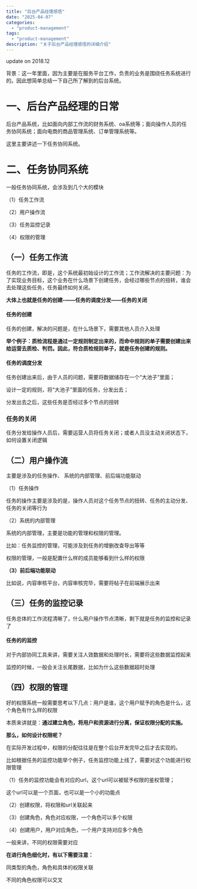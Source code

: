 ```yaml
---
title: "后台产品经理感悟"
date: "2025-04-07"
categories: 
  - "product-management"
tags:
  - "product-management"
description: "关于后台产品经理感悟的详细介绍"
---
```


update on 2018.12

背景：这一年里面，因为主要是在服务平台工作，负责的业务是围绕任务系统进行的。因此想简单总结一下自己所了解到的后台系统。

# 一、后台产品经理的日常
后台产品系统，比如面向内部工作流的财务系统、oa系统等；面向操作人员的任务协同系统；面向电商的商品管理系统、订单管理系统等。

这里主要讲述一下任务协同系统。

# 二、任务协同系统
一般任务协同系统，会涉及到几个大的模块

（1）任务工作流

（2）用户操作流

（3）任务监控记录

（4）权限的管理

## （一）任务工作流
任务的工作流，即是，这个系统最初始设计的工作流；工作流解决的主要问题：为了实现业务目标，这个业务在什么场景下创建任务，会经过哪些节点的扭转，谁会去处理这些任务，任务最终如何关闭。

**大体上也就是任务的创建-——任务的调度分发——任务的关闭**

#### 任务的创建
任务的创建，解决的问题是，在什么场景下，需要其他人员介入处理

**举个例子：质检流程是通过一定规则制定出来的，而命中规则的单子需要创建出来给运营去质检、判罚。因此，符合质检规则单子，就是任务创建的规则。**

#### 任务的调度分发
任务创建出来后，由于人员的问题，需要将数据储存在一个“大池子”里面；

设计一定的规则，将“大池子”里面的任务，分发出去； 

分发出去之后，这些任务是否经过多个节点的扭转

### 任务的关闭
任务分发给操作人员后，需要运营人员将任务关闭；或者人员没主动关闭状态下，如何设置关闭逻辑

## （二）用户操作流
主要是涉及的任务操作、 系统的内部管理、前后端功能联动

（1）任务操作

任务的操作主要是涉及的是，操作人员对这个任务节点的扭转、任务的主动分发、任务的关闭等行为

（2）系统的内部管理

系统的内部管理，主要是功能的管理和权限的管理。

比如：任务监控的管理，可能涉及到任务的增删改查导出等等

权限的管理，一般是配置什么样的成员能够看到什么样的权限

**（3）前后端功能联动**

比如说，内容审核平台，内容审核完毕，需要将帖子在前端展示出来

## （三）任务的监控记录
任务总体的工作流程清晰了，什么用户操作节点清晰，剩下就是任务的监控和记录了

#### 任务的的监控
对于内部协同工具来讲，需要关注人效数据和处理时长，需要将这些数据监控起来

监控的时候，一般会关注长尾数据，比如为什么这些数据超时处理

## （四）权限的管理
好的权限系统一般需要思考以下几点：用户是谁，这个用户赋予的角色是什么，这个角色有什么样的权限

本质来讲就是：**通过建立角色，将用户和资源进行分离，保证权限分配的实施。**

**那么，如何设计权限呢？**

在实际开发过程中，权限的分配往往是在整个后台开发完毕之后才去实现的。

比如根据任务的监控功能举个例子，任务监控功能上线了，需要对这个功能进行权限管理

（1）任务的监控功能会有对应的url，这个url可以被赋予权限的鉴权管理；

这个url可以是一个页面，也可以是一个小的功能点

（2）创建权限，将权限和url关联起来

（3）创建角色，角色对应权限，一个角色可以多个权限

（4）创建用户，用户对应角色，一个用户支持对应多个角色

一般来讲，不同的权限需要对应

**在进行角色细化时，有以下需要注意：**

同类型的角色，角色和具体的权限关联

不同的角色权限可以交叉

